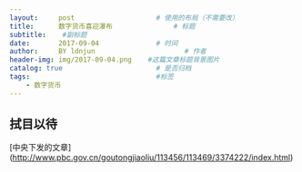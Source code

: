 ```yaml
---
layout:     post                    # 使用的布局（不需要改）
title:      数字货币喜迎瀑布               # 标题 
subtitle:    #副标题
date:       2017-09-04              # 时间
author:     BY ldnjun                      # 作者
header-img: img/2017-09-04.png    #这篇文章标题背景图片
catalog: true                       # 是否归档
tags:                               #标签
    - 数字货币
---
```

## 拭目以待
[中央下发的文章] (http://www.pbc.gov.cn/goutongjiaoliu/113456/113469/3374222/index.html)
